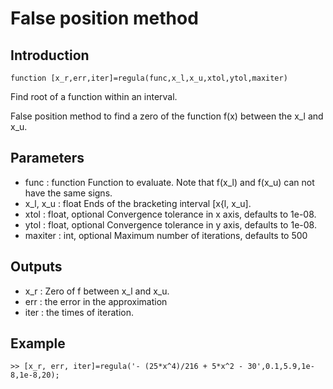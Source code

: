 # False position method
## Introduction
    function [x_r,err,iter]=regula(func,x_l,x_u,xtol,ytol,maxiter)

Find root of a function within an interval.

False position method to find a zero of the function f(x) between the x_l and x_u.
## Parameters
* func : function
    Function to evaluate. Note that f(x_l) and f(x_u) can not have the same signs.
* x_l, x_u : float
    Ends of the bracketing interval [x{l, x_u].
* xtol : float, optional
    Convergence tolerance in x axis, defaults to 1e-08.
* ytol : float, optional
    Convergence tolerance in y axis, defaults to 1e-08.
* maxiter : int, optional
    Maximum number of iterations, defaults to 500

## Outputs
* x_r : Zero of f between x_l and x_u.
* err : the error in the approximation
* iter : the times of iteration.

## Example
`>> [x_r, err, iter]=regula('- (25*x^4)/216 + 5*x^2 - 30',0.1,5.9,1e-8,1e-8,20);`
